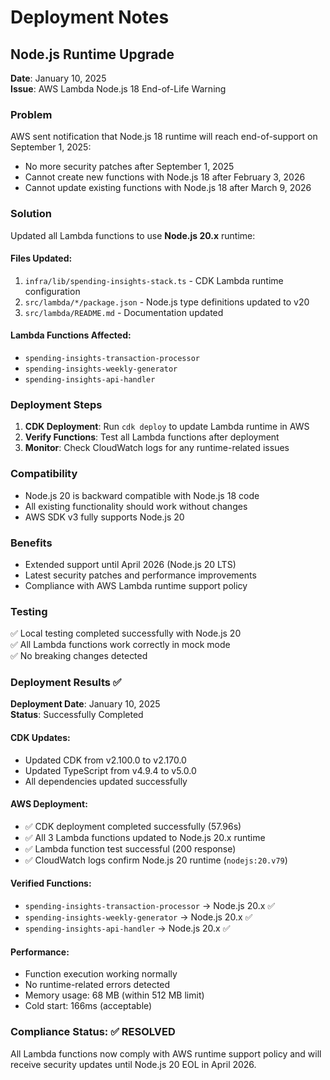 # Deployment Notes

## Node.js Runtime Upgrade

**Date**: January 10, 2025  
**Issue**: AWS Lambda Node.js 18 End-of-Life Warning

### Problem
AWS sent notification that Node.js 18 runtime will reach end-of-support on September 1, 2025:
- No more security patches after September 1, 2025
- Cannot create new functions with Node.js 18 after February 3, 2026  
- Cannot update existing functions with Node.js 18 after March 9, 2026

### Solution
Updated all Lambda functions to use **Node.js 20.x** runtime:

#### Files Updated:
1. `infra/lib/spending-insights-stack.ts` - CDK Lambda runtime configuration
2. `src/lambda/*/package.json` - Node.js type definitions updated to v20
3. `src/lambda/README.md` - Documentation updated

#### Lambda Functions Affected:
- `spending-insights-transaction-processor`
- `spending-insights-weekly-generator` 
- `spending-insights-api-handler`

### Deployment Steps
1. **CDK Deployment**: Run `cdk deploy` to update Lambda runtime in AWS
2. **Verify Functions**: Test all Lambda functions after deployment
3. **Monitor**: Check CloudWatch logs for any runtime-related issues

### Compatibility
- Node.js 20 is backward compatible with Node.js 18 code
- All existing functionality should work without changes
- AWS SDK v3 fully supports Node.js 20

### Benefits
- Extended support until April 2026 (Node.js 20 LTS)
- Latest security patches and performance improvements
- Compliance with AWS Lambda runtime support policy

### Testing
✅ Local testing completed successfully with Node.js 20  
✅ All Lambda functions work correctly in mock mode  
✅ No breaking changes detected

### Deployment Results ✅

**Deployment Date**: January 10, 2025  
**Status**: Successfully Completed

#### CDK Updates:
- Updated CDK from v2.100.0 to v2.170.0
- Updated TypeScript from v4.9.4 to v5.0.0
- All dependencies updated successfully

#### AWS Deployment:
- ✅ CDK deployment completed successfully (57.96s)
- ✅ All 3 Lambda functions updated to Node.js 20.x runtime
- ✅ Lambda function test successful (200 response)
- ✅ CloudWatch logs confirm Node.js 20 runtime (`nodejs:20.v79`)

#### Verified Functions:
- `spending-insights-transaction-processor` → Node.js 20.x ✅
- `spending-insights-weekly-generator` → Node.js 20.x ✅  
- `spending-insights-api-handler` → Node.js 20.x ✅

#### Performance:
- Function execution working normally
- No runtime-related errors detected
- Memory usage: 68 MB (within 512 MB limit)
- Cold start: 166ms (acceptable)

### Compliance Status: ✅ RESOLVED
All Lambda functions now comply with AWS runtime support policy and will receive security updates until Node.js 20 EOL in April 2026.